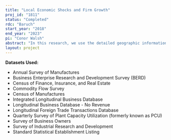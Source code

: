 ```yaml
---
title: "Local Economic Shocks and Firm Growth"
proj_id: "1811"
status: "Completed"
rdc: "Baruch"
start_year: "2018"
end_year: "2023"
pi: "Conor Walsh"
abstract: "In this research, we use the detailed geographic information available in the Longitudinal Business Database and the Business Register to trace the impact of local economic shocks and conditions on firm entry and growth. In particular, we exploit house price variation in the period of the Great Recession to examine the sensitivity of entry to a major economic shock, and estimate the subsequent impact on wage and productivity growth (as measured by revenue). We also examine how measures of density and agglomeration impact the firm lifecycle, and what this can tell us about how physical space impacts firm growth. This research is part of our broader agenda unifying the firm lifecycle with the spatial economics literature, which is an under-researched area of firm growth. This can help us understand whether and how space and the distribution of economic activity matters for macroeconomic aggregates, as well as the utility of local initiatives like place-based economic policy."
layout: project
---
```


**Datasets Used:**

  - Annual Survey of Manufactures 
  - Business Enterprise Research and Development Survey (BERD) 
  - Census of Finance, Insurance, and Real Estate 
  - Commodity Flow Survey 
  - Census of Manufactures 
  - Integrated Longitudinal Business Database 
  - Longitudinal Business Database - No Revenue 
  - Longitudinal Foreign Trade Transactions Database 
  - Quarterly Survey of Plant Capacity Utilization (formerly known as PCU) 
  - Survey of Business Owners 
  - Survey of Industrial Research and Development 
  - Standard Statistical Establishment Listing 


